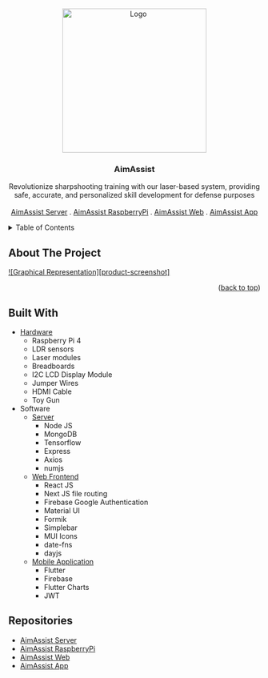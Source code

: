 <a name="readme-top"></a>

<!-- PROJECT LOGO -->
<br />
<div align="center">
  <a href="https://github.com/shreyashkadam/bookify">
    <img src="https://github.com/Ultimate-Coders-Projects/.github/assets/logo.png" alt="Logo" width="288">
  </a>


<h3 align="center">AimAssist</h3>

  <p align="center">
    Revolutionize sharpshooting training with our laser-based system, providing safe, accurate, and personalized skill development for defense purposes
    <br />
    <br />
    <a href="https://github.com/Ultimate-Coders-Projects/aimassist-server">AimAssist Server</a>
    .
    <a href="https://github.com/Ultimate-Coders-Projects/aimassist-raspberrypi">AimAssist RaspberryPi</a>
    .
    <a href="https://github.com/Ultimate-Coders-Projects/aimassist-web">AimAssist Web</a>
    .
    <a href="https://github.com/Ultimate-Coders-Projects/aimassit_app">AimAssist App</a>
  </p>
</div>

<!-- TABLE OF CONTENTS -->
<details>
  <summary>Table of Contents</summary>
  <ol>
    <li><a href="#about-the-project">About the project</a></li>
    <li><a href="#built-with">Built With</a></li>
    <li><a href="#repositories">Repositories</a></li>
    <li><a href="#problem-statement">Problem Statement</a></li>
    <li><a href="#solution">Solution</a></li>
    <li><a href="#implementation">Implementation</a></li>
    <li><a href="#social-impact">Social Impact</a></li>
    <li><a href="#prototype-images">Prototype Images</a></li>
    <li><a href="#contributing">Contributing</a></li>
    <li><a href="#contact">Contact</a></li>
  </ol>
</details>

<!-- ABOUT THE PROJECT -->

## About The Project

[![Graphical Representation][product-screenshot]](https://github.com/Ultimate-Coders-Projects/.github/assets/screenshot.png)

<p align="right">(<a href="#readme-top">back to top</a>)</p>

## Built With

<ul>
  <li>
  <a href="https://github.com/Ultimate-Coders-Projects/aimassist-raspberrypi">Hardware</a>
    <ul>
      <li>Raspberry Pi 4</li>
      <li>LDR sensors</li>
      <li>Laser modules</li>
      <li>Breadboards</li>
      <li>I2C LCD Display Module</li>
      <li>Jumper Wires</li>
      <li>HDMI Cable</li>
      <li>Toy Gun</li>
    </ul>
  </li> 
  <li>
    Software
    <ul>
      <li>
        <a href="https://github.com/Ultimate-Coders-Projects/aimassist-server">Server</a>
        <ul>
          <li>Node JS</li>
          <li>MongoDB</li>
          <li>Tensorflow</li>
          <li>Express</li>
          <li>Axios</li>
          <li>numjs</li>
        </ul>
      </li>
      <li>
        <a href="https://github.com/Ultimate-Coders-Projects/aimassist-web">Web Frontend</a>
        <ul>
          <li>React JS</li>
          <li>Next JS file routing</li>
          <li>Firebase Google Authentication</li>
          <li>Material UI</li>
          <li>Formik</li>
          <li>Simplebar</li>
          <li>MUI Icons</li>
          <li>date-fns</li>
          <li>dayjs</li>
        </ul>
      </li>
      <li>
        <a href="https://github.com/Ultimate-Coders-Projects/aimassit_app">Mobile Application</a>
        <ul>
          <li>Flutter</li>
          <li>Firebase</li>
          <li>Flutter Charts</li>
          <li>JWT</li>
        </ul>
      </li>
    </ul>
  </li> 
</ul>


## Repositories

  <ul>
    <li>
      <a href="https://github.com/Ultimate-Coders-Projects/aimassist-server">AimAssist Server</a>
    </li>
    <li>
      <a href="https://github.com/Ultimate-Coders-Projects/aimassist-raspberrypi">AimAssist RaspberryPi</a>
    </li>
    <li>
      <a href="https://github.com/Ultimate-Coders-Projects/aimassist-web">AimAssist Web</a>
    </li>
    <li>
      <a href="https://github.com/Ultimate-Coders-Projects/aimassit_app">AimAssist App</a>
    </li>
  <ul>


